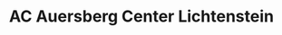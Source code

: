 ---
title: "AC Auersberg Center Lichtenstein"
url: /st-egidien/ac-auersberg-center-lichtenstein/
shop: Einkaufszentrum
---